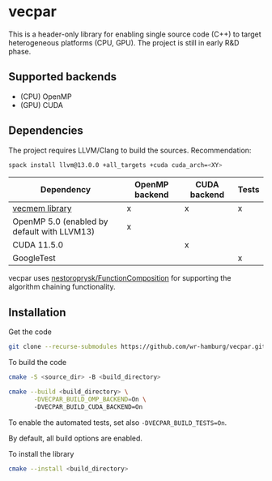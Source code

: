 # vecpar
This is a header-only library for enabling single source code (C++) to target heterogeneous platforms (CPU, GPU). The project is still in early R&D phase.

## Supported backends
<ul>
  <li> (CPU) OpenMP </li>
  <li> (GPU) CUDA </li>
</ul>

## Dependencies
The project requires LLVM/Clang to build the sources. Recommendation:
```sh
spack install llvm@13.0.0 +all_targets +cuda cuda_arch=<XY>
```

| Dependency                                               | OpenMP backend | CUDA backend | Tests |
|----------------------------------------------------------|---|--------------|-------|
| [vecmem library](https://github.com/acts-project/vecmem) | x | x| x     |
| OpenMP 5.0 (enabled by default with LLVM13)              | x | |       |
| CUDA 11.5.0                                              | | x |       |
| GoogleTest                                               | | | x     |

vecpar uses [nestoroprysk/FunctionComposition](https://github.com/nestoroprysk/FunctionComposition) for supporting the algorithm chaining functionality.

## Installation

Get the code

```sh
git clone --recurse-submodules https://github.com/wr-hamburg/vecpar.git
```

To build the code

```sh
cmake -S <source_dir> -B <build_directory>
```

```sh
cmake --build <build_directory> \
       -DVECPAR_BUILD_OMP_BACKEND=On \ 
       -DVECPAR_BUILD_CUDA_BACKEND=On 
```

To enable the automated tests, set also `-DVECPAR_BUILD_TESTS=On`.

By default, all build options are enabled.

To install the library

```sh 
cmake --install <build_directory>
```
